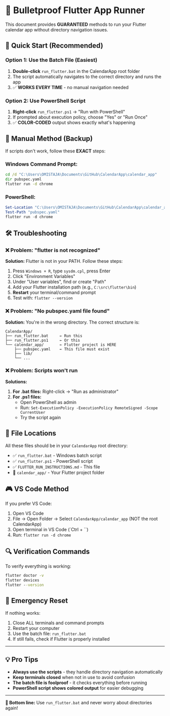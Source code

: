 # 🚀 Bulletproof Flutter App Runner

This document provides **GUARANTEED** methods to run your Flutter calendar app without directory navigation issues.

## 🎯 Quick Start (Recommended)

### Option 1: Use the Batch File (Easiest)
1. **Double-click** `run_flutter.bat` in the CalendarApp root folder
2. The script automatically navigates to the correct directory and runs the app
3. ✅ **WORKS EVERY TIME** - no manual navigation needed

### Option 2: Use PowerShell Script
1. **Right-click** `run_flutter.ps1` → "Run with PowerShell"
2. If prompted about execution policy, choose "Yes" or "Run Once"
3. ✅ **COLOR-CODED** output shows exactly what's happening

## 🔧 Manual Method (Backup)

If scripts don't work, follow these **EXACT** steps:

### Windows Command Prompt:
```cmd
cd /d "C:\Users\OMISTAJA\Documents\GitHub\CalendarApp\calendar_app"
dir pubspec.yaml
flutter run -d chrome
```

### PowerShell:
```powershell
Set-Location "C:\Users\OMISTAJA\Documents\GitHub\CalendarApp\calendar_app"
Test-Path "pubspec.yaml"
flutter run -d chrome
```

## 🛠️ Troubleshooting

### ❌ Problem: "flutter is not recognized"
**Solution:** Flutter is not in your PATH. Follow these steps:

1. Press `Windows + R`, type `sysdm.cpl`, press Enter
2. Click "Environment Variables"
3. Under "User variables", find or create "Path"
4. Add your Flutter installation path (e.g., `C:\src\flutter\bin`)
5. **Restart** your terminal/command prompt
6. Test with: `flutter --version`

### ❌ Problem: "No pubspec.yaml file found"
**Solution:** You're in the wrong directory. The correct structure is:
```
CalendarApp/
├── run_flutter.bat     ← Run this
├── run_flutter.ps1     ← Or this
└── calendar_app/       ← Flutter project is HERE
    ├── pubspec.yaml    ← This file must exist
    ├── lib/
    └── ...
```

### ❌ Problem: Scripts won't run
**Solutions:**
1. **For .bat files:** Right-click → "Run as administrator"
2. **For .ps1 files:** 
   - Open PowerShell as admin
   - Run: `Set-ExecutionPolicy -ExecutionPolicy RemoteSigned -Scope CurrentUser`
   - Try the script again

## 📁 File Locations

All these files should be in your `CalendarApp` root directory:
- ✅ `run_flutter.bat` - Windows batch script
- ✅ `run_flutter.ps1` - PowerShell script  
- ✅ `FLUTTER_RUN_INSTRUCTIONS.md` - This file
- 📁 `calendar_app/` - Your Flutter project folder

## 🎮 VS Code Method

If you prefer VS Code:
1. Open VS Code
2. File → Open Folder → Select `CalendarApp/calendar_app` (NOT the root CalendarApp)
3. Open terminal in VS Code (`Ctrl + \``)
4. Run: `flutter run -d chrome`

## 🔍 Verification Commands

To verify everything is working:
```cmd
flutter doctor -v
flutter devices
flutter --version
```

## 🚨 Emergency Reset

If nothing works:
1. Close ALL terminals and command prompts
2. Restart your computer
3. Use the batch file: `run_flutter.bat`
4. If still fails, check if Flutter is properly installed

---

## 💡 Pro Tips

- **Always use the scripts** - they handle directory navigation automatically
- **Keep terminals closed** when not in use to avoid confusion
- **The batch file is foolproof** - it checks everything before running
- **PowerShell script shows colored output** for easier debugging

---

**🎯 Bottom line:** Use `run_flutter.bat` and never worry about directories again! 